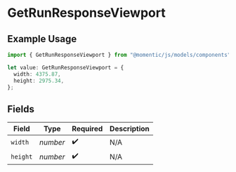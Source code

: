 # GetRunResponseViewport

## Example Usage

```typescript
import { GetRunResponseViewport } from "@momentic/js/models/components";

let value: GetRunResponseViewport = {
  width: 4375.87,
  height: 2975.34,
};
```

## Fields

| Field              | Type               | Required           | Description        |
| ------------------ | ------------------ | ------------------ | ------------------ |
| `width`            | *number*           | :heavy_check_mark: | N/A                |
| `height`           | *number*           | :heavy_check_mark: | N/A                |